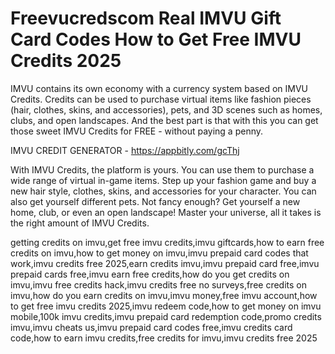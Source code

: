# Freevucredscom Real IMVU Gift Card Codes How to Get Free IMVU Credits 2025

IMVU contains its own economy with a currency system based on IMVU Credits. Credits can be used to purchase virtual items like fashion pieces (hair, clothes, skins, and accessories), pets, and 3D scenes such as homes, clubs, and open landscapes. And the best part is that with this you can get those sweet IMVU Credits for FREE - without paying a penny.

IMVU CREDIT GENERATOR - https://appbitly.com/gcThj

With IMVU Credits, the platform is yours. You can use them to purchase a wide range of virtual in-game items. Step up your fashion game and buy a new hair style, clothes, skins, and accessories for your character. You can also get yourself different pets. Not fancy enough? Get yourself a new home, club, or even an open landscape! Master your universe, all it takes is the right amount of IMVU Credits.

getting credits on imvu,get free imvu credits,imvu giftcards,how to earn free credits on imvu,how to get money on imvu,imvu prepaid card codes that work,imvu credits free 2025,earn credits imvu,imvu prepaid card free,imvu prepaid cards free,imvu earn free credits,how do you get credits on imvu,imvu free credits hack,imvu credits free no surveys,free credits on imvu,how do you earn credits on imvu,imvu money,free imvu account,how to get free imvu credits 2025,imvu redeem code,how to get money on imvu mobile,100k imvu credits,imvu prepaid card redemption code,promo credits imvu,imvu cheats us,imvu prepaid card codes free,imvu credits card code,how to earn imvu credits,free credits for imvu,imvu credits free 2025

